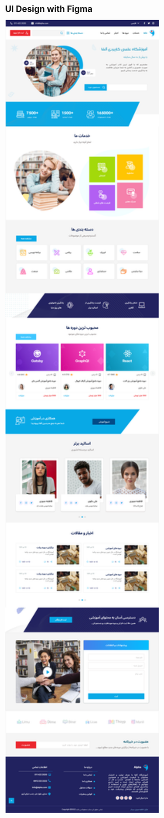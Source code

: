 # UI Design with Figma
<p align="center">
  <img src="UI/HomePage.png" title="Design" width="600">
</p>
